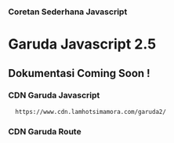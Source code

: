 ### Coretan Sederhana Javascript
# Garuda Javascript 2.5



## Dokumentasi Coming Soon !



### CDN Garuda Javascript 
```
  https://www.cdn.lamhotsimamora.com/garuda2/
```

### CDN Garuda Route
```
	
```